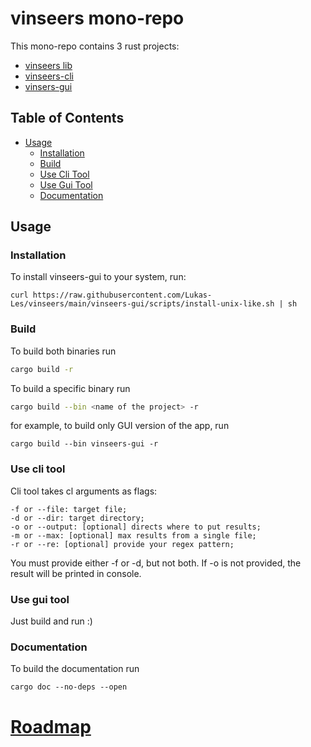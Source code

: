 # vinseers mono-repo

This mono-repo contains 3 rust projects:
- [vinseers lib](https://github.com/Lukas-Les/vinseers/tree/main/vinseers)
- [vinseers-cli](https://github.com/Lukas-Les/vinseers/tree/main/vinseers-cli)
- [vinsers-gui](https://github.com/Lukas-Les/vinseers/tree/main/vinseers-gui)

## Table of Contents
- [Usage](#usage)
    - [Installation](#installation)
    - [Build](#build)
    - [Use Cli Tool](#use-cli-tool)
    - [Use Gui Tool](#use-gui-tool)
    - [Documentation](#documentation)

## Usage

### Installation
To install vinseers-gui to your system, run:
```
curl https://raw.githubusercontent.com/Lukas-Les/vinseers/main/vinseers-gui/scripts/install-unix-like.sh | sh
```


### Build
To build both binaries run 
```sh
cargo build -r
```

To build a specific binary run
```sh
cargo build --bin <name of the project> -r
```

for example, to build only GUI version of the app, run
```shell
cargo build --bin vinseers-gui -r
```

### Use cli tool
Cli tool takes cl arguments as flags:
```
-f or --file: target file;
-d or --dir: target directory;
-o or --output: [optional] directs where to put results;
-m or --max: [optional] max results from a single file;
-r or --re: [optional] provide your regex pattern;
```
You must provide either -f or -d, but not both.
If -o is not provided, the result will be printed in console.

### Use gui tool
Just build and run :)

### Documentation
To build the documentation run
```shell
cargo doc --no-deps --open
```


# [Roadmap](https://docs.google.com/spreadsheets/d/12Dp7DlwmRPYVgzjRKY51OGcWUiygf9YCNgGr3l3T20Y/edit?usp=sharing)
